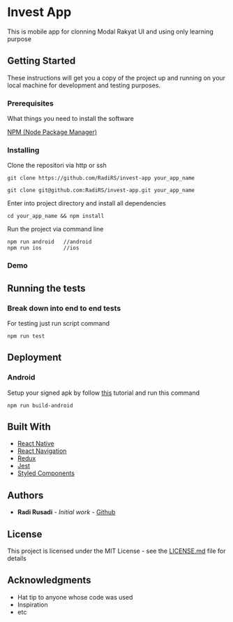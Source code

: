 # Invest App

This is mobile app for clonning Modal Rakyat UI and using only learning purpose

## Getting Started

These instructions will get you a copy of the project up and running on your local machine for development and testing purposes.

### Prerequisites

What things you need to install the software

[NPM (Node Package Manager)](https://docs.npmjs.com/downloading-and-installing-node-js-and-npm)

### Installing

Clone the repositori via http or ssh

```
git clone https://github.com/RadiRS/invest-app your_app_name
```

```
git clone git@github.com:RadiRS/invest-app.git your_app_name
```

Enter into project directory and install all dependencies

```
cd your_app_name && npm install
```

Run the project via command line

```
npm run android   //android
npm run ios       //ios
```

### Demo

<div align="center">
  
</div>

## Running the tests

### Break down into end to end tests

For testing just run script command

```
npm run test
```

## Deployment

### Android

Setup your signed apk by follow [this](https://facebook.github.io/react-native/docs/signed-apk-android) tutorial and run this command

```
npm run build-android
```

## Built With

- [React Native](https://facebook.github.io/react-native/)
- [React Navigation](https://reactnavigation.org/)
- [Redux](https://redux.js.org/)
- [Jest](https://jestjs.io)
- [Styled Components](https://www.styled-components.com/)

## Authors

- **Radi Rusadi** - _Initial work_ - [Github](https://github.com/RadiRs)

## License

This project is licensed under the MIT License - see the [LICENSE.md](LICENSE.md) file for details

## Acknowledgments

- Hat tip to anyone whose code was used
- Inspiration
- etc
